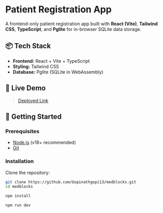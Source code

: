 # Patient Registration App

A frontend-only patient registration app built with **React (Vite)**, **Tailwind CSS**, **TypeScript**, and **Pglite** for in-browser SQLite data storage.

## 📦 Tech Stack

- **Frontend:** React + Vite + TypeScript
- **Styling:** Tailwind CSS
- **Database:** Pglite (SQLite in WebAssembly)

## 🚀 Live Demo

> [Deployed Link](https://medblocks-gules.vercel.app/)  

## 🧰 Getting Started

### Prerequisites

- [Node.js](https://nodejs.org/) (v18+ recommended)
- [Git](https://git-scm.com/)

### Installation

Clone the repository:

```bash
git clone https://github.com/Gopinathgopi13/medblocks.git
cd medblocks

npm install

npm run dev

